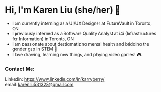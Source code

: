 # Hi, I'm Karen Liu (she/her) 💜
- I am currently interning as a UI/UX Designer at FutureVault in Toronto, ON
- I previously interned as a Software Quality Analyst at i4i (Infrastructures for Information) in Toronto, ON
- I am passionate about destigmatizing mental health and bridging the gender gap in STEM 💪
- I love drawing, learning new things, and playing video games! 🎮

### Contact Me:  
Linkedin: https://www.linkedin.com/in/karryberry/  
email: karenliu531328@gmail.com 
